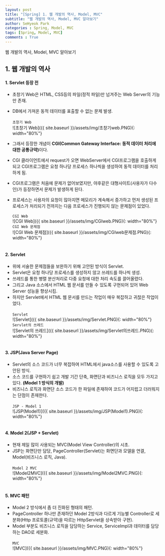 ```yaml
---
layout: post
title: "[Spring] 1. 웹 개발의 역사, Model, MVC"
subtitle: "웹 개발의 역사, Model, MVC 알아보기"
author: SeHyeok Park
categories : Spring, Model, MVC
tags: [Spring, Model, MVC]
comments : True
---
```

<div id='preview' class='display-none'>
웹 개발의 역사, Model, MVC 알아보기
</div>

## 1. 웹 개발의 역사
#### 1. Servlet 등장 전
- 초창기 Web은 HTML, CSS등의 파일(정적 파일)만 넘겨주는 Web Server의 기능만 존재.
- DB에서 가져온 동적 데이터를 표출할 수 없는 문제 발생.<br><br>
`초창기 Web`<br>
![초창기 Web]({{ site.baseurl }}/assets/img/초창기web.PNG){: width="80%"}

- 그래서 등장한 개념이 <b>CGI(Common Gateway Interface: 동적 데이터 처리에 대한 공통규약)</b>이다.
- CGI 클라이언트에서 request가 오면 WebServer에서 CGI프로그램을 호출하게 되고 CGI프로그램은 요청 하나당 프로세스 하나씩을 생성하여 동적 데이터를 처리하게 됨.
- CGI프로그램은 처음에 문제가 없어보였지만, 야후같은 대형사이트(사용자가 다수인)가 등장하면서 문제가 발생하게 된다.
- 프로세스는 사용자의 요청이 많아지면 메모리가 계속해서 증가하고 먼저 생성된 프로세스가 처리되기 전까지는 다음 프로세스가 진행되지 않는 문제점이 있었다.<br><br>
`CGI Web`<br>
![CGI Web]({{ site.baseurl }}/assets/img/CGIweb.PNG){: width="80%"}<br>
`CGI Web 문제점`<br>
![CGI Web 문제점]({{ site.baseurl }}/assets/img/CGIweb문제점.PNG){: width="80%"}
<br><br>

#### 2. Servlet
- 위에 서술한 문제점들을 보완하기 위해 고안된 방식이 Servlet. 
- Servlet은 요청 하나당 프로세스를 생성하지 않고 쓰레드를 하나씩 생성. 
- 쓰레드를 통한 병렬 분산처리로 다중 요청에 대한 처리 속도를 끌어올렸다. 
- 그리고 Java 소스에서 HTML 웹 문서를 만들 수 있도록 구현되어 있어 Web Server 성능을 향상시킴.
- 하지만 Servlet에서 HTML 웹 문서를 만드는 작업이 매우 복잡하고 귀찮은 작업이었다.<br><br>
`Servlet`<br>
![Servlet]({{ site.baseurl }}/assets/img/Servlet.PNG){: width="80%"}<br>
`Servlet의 쓰레드`<br>
![Servlet의 쓰레드]({{ site.baseurl }}/assets/img/Servlet의쓰레드.PNG){: width="80%"}
<br><br>

#### 3. JSP(Java Server Page)
- Servlet의 소스 코드가 너무 복잡하여 HTML에서 java소스를 사용할 수 있도록 고안된 방식.
- 소스 코드를 구현하기 쉽고 개발 기간 단축, 화면단과 비즈니스 로직을 모두 가지고 있다. <b>(Model 1 방식의 개발)</b>
- 비즈니스 로직과 화면단 소스 코드가 한 파일에 존재하여 코드가 어지럽고 더러워지는 단점이 존재한다.<br><br>
`JSP - Model 1`<br>
![JSP(Model1)]({{ site.baseurl }}/assets/img/JSP(Model1).PNG){: width="80%"}
<br><br>

#### 4. Model 2(JSP + Servlet)
- 현재 제일 많이 사용되는 MVC(Model View Controller)의 시초.
- JSP는 화면단만 담당, PageController(Servlet)는 화면단과 모델을 연결, Model(비즈니스 로직, Java).<br><br>
`Model 2 MVC`<br>
![Model2MVC]({{ site.baseurl }}/assets/img/Model2MVC.PNG){: width="80%"}
<br><br>

#### 5. MVC 패턴
- Model 2 방식에서 좀 더 진화된 형태의 패턴.
- PageController 하나만 존재하던 Model 2방식과 다르게 기능별 Controller로 세분화(Http 프로토콜(규약)을 따르는 HttpServlet을 상속받아 구현).
- Model 부분도 비즈니스 로직을 담당하는 Service, ServiceImpl과 데이터를 담당하는 DAO로 세분화.<br><br>
`MVC`<br>
![MVC]({{ site.baseurl }}/assets/img/MVC.PNG){: width="80%"}